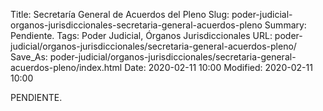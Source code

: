 Title: Secretaría General de Acuerdos del Pleno
Slug: poder-judicial-organos-jurisdiccionales-secretaria-general-acuerdos-pleno
Summary: Pendiente.
Tags: Poder Judicial, Órganos Jurisdiccionales
URL: poder-judicial/organos-jurisdiccionales/secretaria-general-acuerdos-pleno/
Save_As: poder-judicial/organos-jurisdiccionales/secretaria-general-acuerdos-pleno/index.html
Date: 2020-02-11 10:00
Modified: 2020-02-11 10:00


PENDIENTE.
